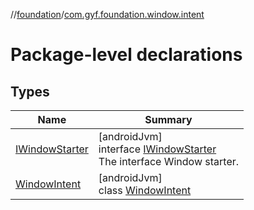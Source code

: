 //[foundation](../../index.md)/[com.gyf.foundation.window.intent](index.md)

# Package-level declarations

## Types

| Name | Summary |
|---|---|
| [IWindowStarter](-i-window-starter/index.md) | [androidJvm]<br>interface [IWindowStarter](-i-window-starter/index.md)<br>The interface Window starter. |
| [WindowIntent](-window-intent/index.md) | [androidJvm]<br>class [WindowIntent](-window-intent/index.md) |